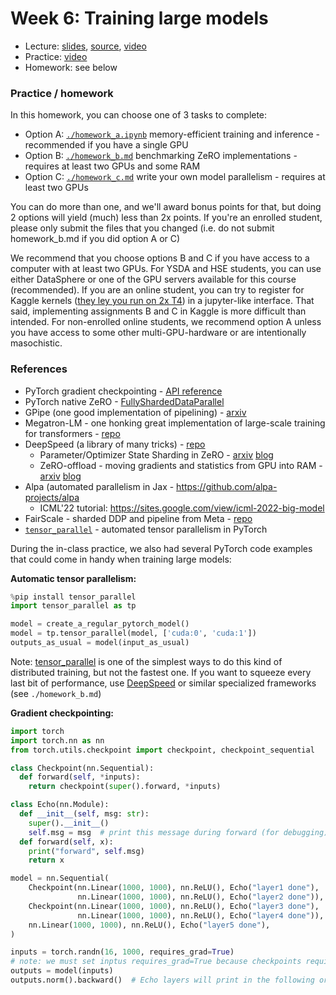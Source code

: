 # Week 6: Training large models
* Lecture: [slides](lecture.pdf), [source](lecture.odp), [video](https://disk.yandex.ru/i/zpUT2zZorGilMw)
* Practice: [video](https://disk.yandex.ru/i/Bxp_jXdGa011Xw)
* Homework: see below



### Practice / homework
In this homework, you can choose one of 3 tasks to complete:
- Option A: [`./homework_a.ipynb`](./homework_a.ipynb) memory-efficient training and inference - recommended if you have a single GPU
- Option B: [`./homework_b.md`](./homework_b.md) benchmarking ZeRO implementations - requires at least two GPUs and some RAM
- Option C: [`./homework_c.md`](./homework_c.md) write your own model parallelism - requires at least two GPUs

You can do more than one, and we'll award bonus points for that, but doing 2 options will yield (much) less than 2x points. 
If you're an enrolled student, please only submit the files that you changed (i.e. do not submit homework_b.md if you did option A or C)

We recommend that you choose options B and C if you have access to a computer with at least two GPUs.
For YSDA and HSE students, you can use either DataSphere or one of the GPU servers available for this course (recommended). 
If you are an online student, you can try to register for Kaggle kernels ([they ley you run on 2x T4](https://www.kaggle.com/discussions/product-feedback/361104)) in a jupyter-like interface. 
That said, implementing assignments B and C in Kaggle is more difficult than intended. 
For non-enrolled online students, we recommend option A unless you have access to some other multi-GPU-hardware or are intentionally masochistic.


### References

* PyTorch gradient checkpointing - [API reference](https://pytorch.org/docs/stable/checkpoint.html)
* PyTorch native ZeRO - [FullyShardedDataParallel](https://pytorch.org/blog/introducing-pytorch-fully-sharded-data-parallel-api/)
* GPipe (one good implementation of pipelining) - [arxiv](https://arxiv.org/abs/1811.06965)
* Megatron-LM - one honking great implementation of large-scale training for transformers - [repo](https://github.com/NVIDIA/Megatron-LM)
* DeepSpeed (a library of many tricks) - [repo](https://github.com/microsoft/DeepSpeed)
    * Parameter/Optimizer State Sharding in ZeRO - [arxiv](https://arxiv.org/pdf/1910.02054v3.pdf) [blog](https://www.microsoft.com/en-us/research/blog/zero-deepspeed-new-system-optimizations-enable-training-models-with-over-100-billion-parameters/)
    * ZeRO-offload - moving gradients and statistics from GPU into RAM - [arxiv](https://arxiv.org/abs/2101.06840) [blog](https://www.deepspeed.ai/news/2021/03/07/zero3-offload.html)
* Alpa (automated parallelism in Jax - https://github.com/alpa-projects/alpa
    * ICML'22 tutorial: https://sites.google.com/view/icml-2022-big-model
* FairScale - sharded DDP and pipeline from Meta - [repo](https://github.com/facebookresearch/fairscale)
* [`tensor_parallel`](https://github.com/BlackSamorez/tensor_parallel) - automated tensor parallelism in PyTorch


During the in-class practice, we also had several PyTorch code examples that could come in handy when training large models:

__Automatic tensor parallelism:__
```python
%pip install tensor_parallel
import tensor_parallel as tp

model = create_a_regular_pytorch_model()
model = tp.tensor_parallel(model, ['cuda:0', 'cuda:1'])
outputs_as_usual = model(input_as_usual)
```

Note: [tensor_parallel](https://github.com/BlackSamorez/tensor_parallel) is one of the simplest ways to do this kind of distributed training, but not the fastest one. If you want to squeeze every last bit of performance, use [DeepSpeed](https://github.com/microsoft/DeepSpeed) or similar specialized frameworks (see `./homework_b.md`)

__Gradient checkpointing:__
```python
import torch
import torch.nn as nn
from torch.utils.checkpoint import checkpoint, checkpoint_sequential

class Checkpoint(nn.Sequential):
  def forward(self, *inputs):
    return checkpoint(super().forward, *inputs)

class Echo(nn.Module):
  def __init__(self, msg: str):
    super().__init__()
    self.msg = msg  # print this message during forward (for debugging)
  def forward(self, x):
    print("forward", self.msg)
    return x

model = nn.Sequential(
    Checkpoint(nn.Linear(1000, 1000), nn.ReLU(), Echo("layer1 done"),
               nn.Linear(1000, 1000), nn.ReLU(), Echo("layer2 done")),
    Checkpoint(nn.Linear(1000, 1000), nn.ReLU(), Echo("layer3 done"),
               nn.Linear(1000, 1000), nn.ReLU(), Echo("layer4 done")),
    nn.Linear(1000, 1000), nn.ReLU(), Echo("layer5 done"),
)

inputs = torch.randn(16, 1000, requires_grad=True)
# note: we must set inptus requires_grad=True because checkpoints require at least one input with grad for backprop
outputs = model(inputs)
outputs.norm().backward()  # Echo layers will print in the following order: 1 2 3 4 5 3 4 1 2
```
